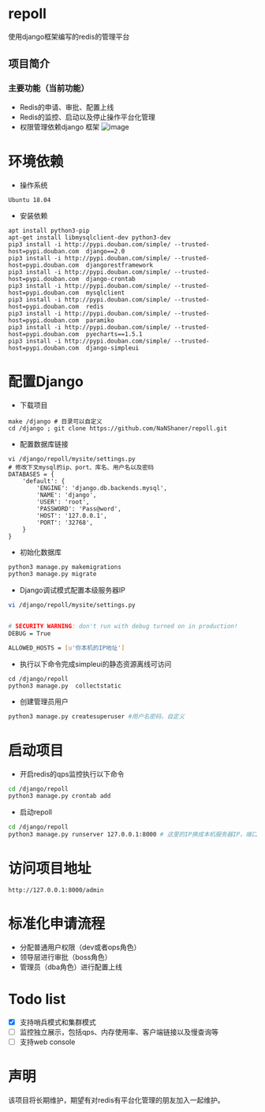 # repoll
使用django框架编写的redis的管理平台

## 项目简介
### 主要功能（当前功能）
- Redis的申请、审批、配置上线
- Redis的监控、启动以及停止操作平台化管理
- 权限管理依赖django 框架
![image](https://github.com/NaNShaner/repoll/blob/master/images/main.png)

# 环境依赖
- 操作系统
```
Ubuntu 18.04
```
- 安装依赖
```
apt install python3-pip
apt-get install libmysqlclient-dev python3-dev
pip3 install -i http://pypi.douban.com/simple/ --trusted-host=pypi.douban.com  django==2.0
pip3 install -i http://pypi.douban.com/simple/ --trusted-host=pypi.douban.com  djangorestframework
pip3 install -i http://pypi.douban.com/simple/ --trusted-host=pypi.douban.com  django-crontab
pip3 install -i http://pypi.douban.com/simple/ --trusted-host=pypi.douban.com  mysqlclient
pip3 install -i http://pypi.douban.com/simple/ --trusted-host=pypi.douban.com  redis
pip3 install -i http://pypi.douban.com/simple/ --trusted-host=pypi.douban.com  paramiko
pip3 install -i http://pypi.douban.com/simple/ --trusted-host=pypi.douban.com  pyecharts==1.5.1
pip3 install -i http://pypi.douban.com/simple/ --trusted-host=pypi.douban.com  django-simpleui

```

# 配置Django
* 下载项目
```angular2html
make /django # 目录可以自定义
cd /django ; git clone https://github.com/NaNShaner/repoll.git
```
* 配置数据库链接
```
vi /django/repoll/mysite/settings.py
# 修改下文mysql的ip、port、库名、用户名以及密码
DATABASES = {
    'default': {
        'ENGINE': 'django.db.backends.mysql',
        'NAME': 'django',
        'USER': 'root',
        'PASSWORD': 'Pass@word',
        'HOST': '127.0.0.1',
        'PORT': '32768',
    }
}
```
* 初始化数据库
```bash
python3 manage.py makemigrations
python3 manage.py migrate
```
* Django调试模式配置本级服务器IP
```bash
vi /django/repoll/mysite/settings.py


# SECURITY WARNING: don't run with debug turned on in production!
DEBUG = True

ALLOWED_HOSTS = [u'你本机的IP地址']
```
* 执行以下命令完成simpleui的静态资源离线可访问
```
cd /django/repoll
python3 manage.py  collectstatic
```
* 创建管理员用户
```bash
python3 manage.py createsuperuser #用户名密码，自定义
```
# 启动项目

* 开启redis的qps监控执行以下命令
```bash
cd /django/repoll
python3 manage.py crontab add
```
* 启动repoll
```bash
cd /django/repoll
python3 manage.py runserver 127.0.0.1:8000 # 这里的IP换成本机服务器IP，端口自定义
```
# 访问项目地址
```
http://127.0.0.1:8000/admin
```

# 标准化申请流程
* 分配普通用户权限（dev或者ops角色）
* 领导层进行审批（boss角色）
* 管理员（dba角色）进行配置上线

# Todo list
- [x] 支持哨兵模式和集群模式
- [ ] 监控独立展示，包括qps、内存使用率、客户端链接以及慢查询等
- [ ] 支持web console

# 声明
该项目将长期维护，期望有对redis有平台化管理的朋友加入一起维护。
